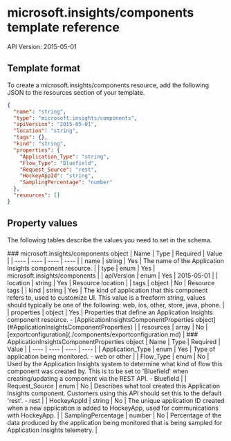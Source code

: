 # microsoft.insights/components template reference
API Version: 2015-05-01
## Template format

To create a microsoft.insights/components resource, add the following JSON to the resources section of your template.

```json
{
  "name": "string",
  "type": "microsoft.insights/components",
  "apiVersion": "2015-05-01",
  "location": "string",
  "tags": {},
  "kind": "string",
  "properties": {
    "Application_Type": "string",
    "Flow_Type": "Bluefield",
    "Request_Source": "rest",
    "HockeyAppId": "string",
    "SamplingPercentage": "number"
  },
  "resources": []
}
```
## Property values

The following tables describe the values you need to set in the schema.

<a id="microsoft.insights/components" />
### microsoft.insights/components object
|  Name | Type | Required | Value |
|  ---- | ---- | ---- | ---- |
|  name | string | Yes | The name of the Application Insights component resource. |
|  type | enum | Yes | microsoft.insights/components |
|  apiVersion | enum | Yes | 2015-05-01 |
|  location | string | Yes | Resource location |
|  tags | object | No | Resource tags |
|  kind | string | Yes | The kind of application that this component refers to, used to customize UI. This value is a freeform string, values should typically be one of the following: web, ios, other, store, java, phone. |
|  properties | object | Yes | Properties that define an Application Insights component resource. - [ApplicationInsightsComponentProperties object](#ApplicationInsightsComponentProperties) |
|  resources | array | No | [exportconfiguration](./components/exportconfiguration.md) |


<a id="ApplicationInsightsComponentProperties" />
### ApplicationInsightsComponentProperties object
|  Name | Type | Required | Value |
|  ---- | ---- | ---- | ---- |
|  Application_Type | enum | Yes | Type of application being monitored. - web or other |
|  Flow_Type | enum | No | Used by the Application Insights system to determine what kind of flow this component was created by. This is to be set to 'Bluefield' when creating/updating a component via the REST API. - Bluefield |
|  Request_Source | enum | No | Describes what tool created this Application Insights component. Customers using this API should set this to the default 'rest'. - rest |
|  HockeyAppId | string | No | The unique application ID created when a new application is added to HockeyApp, used for communications with HockeyApp. |
|  SamplingPercentage | number | No | Percentage of the data produced by the application being monitored that is being sampled for Application Insights telemetry. |

